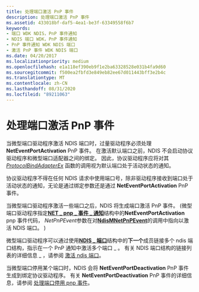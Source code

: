 ```yaml
---
title: 处理端口激活 PnP 事件
description: 处理端口激活 PnP 事件
ms.assetid: 433018bf-daf5-4ea1-be3f-63349558f6b7
keywords:
- 端口 WDK NDIS，PnP 事件通知
- NDIS 端口 WDK，PnP 事件通知
- PnP 事件通知 WDK NDIS 端口
- 激活 PnP 事件 WDK NDIS 端口
ms.date: 04/20/2017
ms.localizationpriority: medium
ms.openlocfilehash: e1a118ef390eb9f1e2ba63328528e031b4fa9d60
ms.sourcegitcommit: f500ea2fbfd3e849eb82ee67d011443bff3e2b4c
ms.translationtype: MT
ms.contentlocale: zh-CN
ms.lasthandoff: 08/31/2020
ms.locfileid: "89211063"
---
```

# <a name="handling-the-port-activation-pnp-event"></a>处理端口激活 PnP 事件





当微型端口驱动程序激活 NDIS 端口时，过量驱动程序必须处理 **NetEventPortActivation** PnP 事件。 在激活默认端口之前，NDIS 不会启动协议驱动程序和微型端口适配器之间的绑定。 因此，协议驱动程序应将对其 [*ProtocolBindAdapterEx*](/windows-hardware/drivers/ddi/ndis/nc-ndis-protocol_bind_adapter_ex) 函数的调用视为默认端口处于活动状态的通知。

协议驱动程序不得在任何 NDIS 请求中使用端口号，除非驱动程序接收到端口处于活动状态的通知，无论是通过绑定参数还是通过 **NetEventPortActivation** PnP 事件。

当微型端口驱动程序激活一些端口之后，NDIS 将生成端口激活 PnP 事件。  (微型端口驱动程序指定[**NET \_ pnp \_ 事件 \_ 通知**](/windows-hardware/drivers/ddi/ndis/ns-ndis-_net_pnp_event_notification)结构中的**NetEventPortActivation** pnp 事件代码， *NetPnPEvent*参数在对[**NdisMNetPnPEvent**](/windows-hardware/drivers/ddi/ndis/nf-ndis-ndismnetpnpevent)的调用中指向以激活 NDIS 端口。 ) 

微型端口驱动程序可以通过使用[**NDIS \_ 端口**](/windows-hardware/drivers/ddi/ntddndis/ns-ntddndis-_ndis_port)结构中的**下一个**成员链接多个 ndis 端口结构，指示在一个 PnP 通知中激活多个端口 \_ 。 有关 NDIS 端口结构的链接列表的详细信息 \_ ，请参阅 [激活 ndis 端口](activating-an-ndis-port.md)。

当微型端口停用某个端口时，NDIS 会将 **NetEventPortDeactivation** PnP 事件生成到绑定协议驱动程序。 有关 **NetEventPortDeactivation** PnP 事件的详细信息，请参阅 [处理端口停用 pnp 事件](handling-the-port-deactivation-pnp-event.md)。

 

